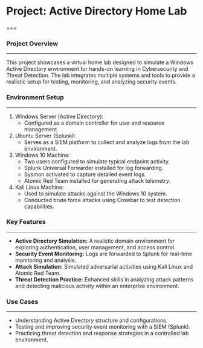 # Project: Active Directory Home Lab
===

### Project Overview
---
This project showcases a virtual home lab designed to simulate a Windows Active Directory environment for hands-on learning in Cybersecurity and Threat Detection. The lab integrates multiple systems and tools to provide a realistic setup for testing, monitoring, and analyzing security events.

### Environment Setup
---
1. Windows Server (Active Directory):
    - Configured as a domain controller for user and resource management.
2. Ubuntu Server (Splunk):
    - Serves as a SIEM platform to collect and analyze logs from the lab environment.
3. Windows 10 Machine:
    - Two users configured to simulate typical endpoint activity.
    - Splunk Universal Forwarder installed for log forwarding.
    - Sysmon activated to capture detailed event logs.
    - Atomic Red Team installed for generating attack telemetry.
4. Kali Linux Machine:
    - Used to simulate attacks against the Windows 10 system.
    - Conducted brute force attacks using Crowbar to test detection capabilities.

### Key Features
---
- **Active Directory Simulation:** A realistic domain environment for exploring authentication, user management, and access control.
- **Security Event Monitoring:** Logs are forwarded to Splunk for real-time monitoring and analysis.
- **Attack Simulation:** Simulated adversarial activities using Kali Linux and Atomic Red Team.
- **Threat Detection Practice:** Enhanced skills in analyzing attack patterns and detecting malicious activity within an enterprise environment.

### Use Cases
---
- Understanding Active Directory structure and configurations.
- Testing and improving security event monitoring with a SIEM (Splunk).
- Practicing threat detection and response strategies in a controlled lab environment.
